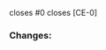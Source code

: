 closes #0 <!-- Github issue number (remove if unknown) -->
closes [CE-0] <!-- Jira link number (remove if unknown) -->

### Changes:
